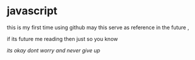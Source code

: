 # javascript
this is my first time using github may this serve as reference in the future , 





















if its future me reading then just so you know 

*its okay dont worry and never give up*
